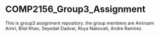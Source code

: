# COMP2156_Group3_Assignment
This is group3 assignment repository.
the group members are Amirsam Amiri, Bilal Khan, Seyedali Dadvar,
 Roya Nabovati, Andre Ramirez.